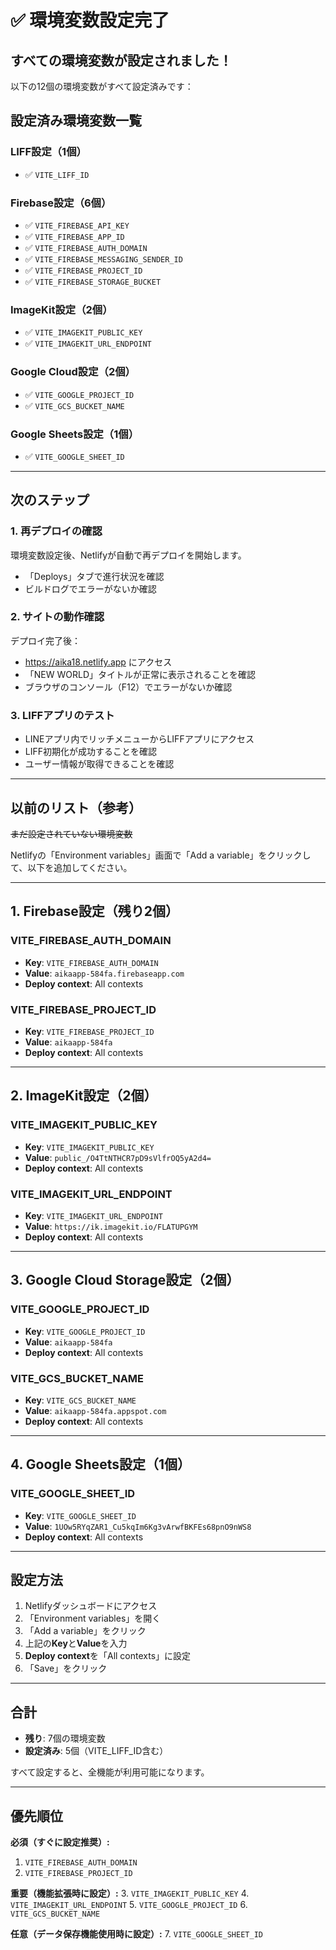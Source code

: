 # ✅ 環境変数設定完了

## すべての環境変数が設定されました！

以下の12個の環境変数がすべて設定済みです：

## 設定済み環境変数一覧

### LIFF設定（1個）
- ✅ `VITE_LIFF_ID`

### Firebase設定（6個）
- ✅ `VITE_FIREBASE_API_KEY`
- ✅ `VITE_FIREBASE_APP_ID`
- ✅ `VITE_FIREBASE_AUTH_DOMAIN`
- ✅ `VITE_FIREBASE_MESSAGING_SENDER_ID`
- ✅ `VITE_FIREBASE_PROJECT_ID`
- ✅ `VITE_FIREBASE_STORAGE_BUCKET`

### ImageKit設定（2個）
- ✅ `VITE_IMAGEKIT_PUBLIC_KEY`
- ✅ `VITE_IMAGEKIT_URL_ENDPOINT`

### Google Cloud設定（2個）
- ✅ `VITE_GOOGLE_PROJECT_ID`
- ✅ `VITE_GCS_BUCKET_NAME`

### Google Sheets設定（1個）
- ✅ `VITE_GOOGLE_SHEET_ID`

---

## 次のステップ

### 1. 再デプロイの確認
環境変数設定後、Netlifyが自動で再デプロイを開始します。
- 「Deploys」タブで進行状況を確認
- ビルドログでエラーがないか確認

### 2. サイトの動作確認
デプロイ完了後：
- https://aika18.netlify.app にアクセス
- 「NEW WORLD」タイトルが正常に表示されることを確認
- ブラウザのコンソール（F12）でエラーがないか確認

### 3. LIFFアプリのテスト
- LINEアプリ内でリッチメニューからLIFFアプリにアクセス
- LIFF初期化が成功することを確認
- ユーザー情報が取得できることを確認

---

## 以前のリスト（参考）

~~まだ設定されていない環境変数~~

Netlifyの「Environment variables」画面で「Add a variable」をクリックして、以下を追加してください。

---

## 1. Firebase設定（残り2個）

### VITE_FIREBASE_AUTH_DOMAIN
- **Key**: `VITE_FIREBASE_AUTH_DOMAIN`
- **Value**: `aikaapp-584fa.firebaseapp.com`
- **Deploy context**: All contexts

### VITE_FIREBASE_PROJECT_ID
- **Key**: `VITE_FIREBASE_PROJECT_ID`
- **Value**: `aikaapp-584fa`
- **Deploy context**: All contexts

---

## 2. ImageKit設定（2個）

### VITE_IMAGEKIT_PUBLIC_KEY
- **Key**: `VITE_IMAGEKIT_PUBLIC_KEY`
- **Value**: `public_/O4TtNTHCR7pD9sVlfrOQ5yA2d4=`
- **Deploy context**: All contexts

### VITE_IMAGEKIT_URL_ENDPOINT
- **Key**: `VITE_IMAGEKIT_URL_ENDPOINT`
- **Value**: `https://ik.imagekit.io/FLATUPGYM`
- **Deploy context**: All contexts

---

## 3. Google Cloud Storage設定（2個）

### VITE_GOOGLE_PROJECT_ID
- **Key**: `VITE_GOOGLE_PROJECT_ID`
- **Value**: `aikaapp-584fa`
- **Deploy context**: All contexts

### VITE_GCS_BUCKET_NAME
- **Key**: `VITE_GCS_BUCKET_NAME`
- **Value**: `aikaapp-584fa.appspot.com`
- **Deploy context**: All contexts

---

## 4. Google Sheets設定（1個）

### VITE_GOOGLE_SHEET_ID
- **Key**: `VITE_GOOGLE_SHEET_ID`
- **Value**: `1UOw5RYqZAR1_Cu5kqIm6Kg3vArwfBKFEs68pnO9nWS8`
- **Deploy context**: All contexts

---

## 設定方法

1. Netlifyダッシュボードにアクセス
2. 「Environment variables」を開く
3. 「Add a variable」をクリック
4. 上記の**Key**と**Value**を入力
5. **Deploy context**を「All contexts」に設定
6. 「Save」をクリック

---

## 合計

- **残り**: 7個の環境変数
- **設定済み**: 5個（VITE_LIFF_ID含む）

すべて設定すると、全機能が利用可能になります。

---

## 優先順位

**必須（すぐに設定推奨）:**
1. `VITE_FIREBASE_AUTH_DOMAIN`
2. `VITE_FIREBASE_PROJECT_ID`

**重要（機能拡張時に設定）:**
3. `VITE_IMAGEKIT_PUBLIC_KEY`
4. `VITE_IMAGEKIT_URL_ENDPOINT`
5. `VITE_GOOGLE_PROJECT_ID`
6. `VITE_GCS_BUCKET_NAME`

**任意（データ保存機能使用時に設定）:**
7. `VITE_GOOGLE_SHEET_ID`

